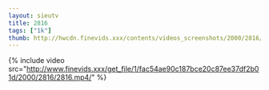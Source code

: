 ```yaml
--- 
layout: sieutv
title: 2816
tags: ["1k"]
thumb: http://hwcdn.finevids.xxx/contents/videos_screenshots/2000/2816/preview.mp4.jpg
---
```

{% include video src="http://www.finevids.xxx/get_file/1/fac54ae90c187bce20c87ee37df2b01d/2000/2816/2816.mp4/" %} 
